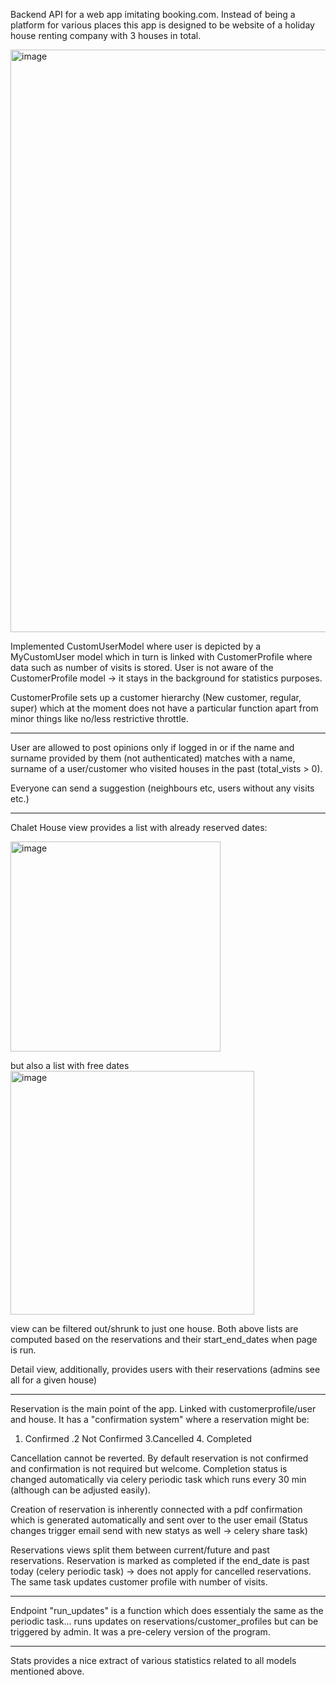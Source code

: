 
Backend API for a web app imitating booking.com. Instead of being a platform for various places this app is designed to be website of a holiday house renting company with 3 houses in total.

<img width="932" alt="image" src="https://user-images.githubusercontent.com/93283105/193796508-3103814c-eeae-4760-ae62-7e0aa31036fb.png">

Implemented CustomUserModel where user is depicted by a MyCustomUser model which in turn is linked with CustomerProfile where data such as number of visits is stored. User is not aware of the CustomerProfile model -> it stays in the background for statistics purposes.

CustomerProfile sets up a customer hierarchy (New customer, regular, super) which at the moment does not have a particular function apart from minor things like no/less restrictive throttle.
________________
User are allowed to post opinions only if logged in or if the name and surname provided by them (not authenticated) matches with a name, surname of a user/customer who visited houses in the past (total_vists > 0).

Everyone can send a suggestion (neighbours etc, users without any visits etc.)

_______________
Chalet House view provides a list with already reserved dates:

<img width="336" alt="image" src="https://user-images.githubusercontent.com/93283105/193796603-a5baccb3-b730-4860-9f11-5446ecd61829.png">

but also a list with free dates
<img width="390" alt="image" src="https://user-images.githubusercontent.com/93283105/193796696-dc279979-3842-4ff8-a99d-d4c68f037764.png">


view can be filtered out/shrunk to just one house. Both above lists are computed based on the reservations and their start_end_dates when page is run.

Detail view, additionally, provides users  with their reservations (admins see all for a given house)

_______________

Reservation is the main point of the app. Linked with customerprofile/user and house. It has a "confirmation system" where a reservation might be:
1. Confirmed .2 Not Confirmed 3.Cancelled 4. Completed

Cancellation cannot be reverted. By default reservation is not confirmed and confirmation is not required but welcome. Completion status is changed automatically via celery periodic task which runs every 30 min (although can be adjusted easily).

Creation of reservation is inherently connected with a pdf confirmation which is generated automatically and sent over to the user email
(Status changes trigger email send with new statys as well -> celery share task)

Reservations views split them between current/future and past reservations. Reservation is marked as completed if the end_date is past today (celery periodic task) -> does not apply for cancelled reservations.
The same task updates customer profile with number of visits.


___________

Endpoint "run_updates" is a function which does essentialy the same as the periodic task... runs updates on reservations/customer_profiles but can be triggered by admin. It was a pre-celery version of the program.

________

Stats provides a nice extract of various statistics related to all models mentioned above.


